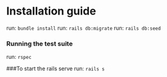 # Installation guide 

run: <code>bundle install</code>
run: <code>rails db:migrate</code>
run: <code>rails db:seed</code>

### Running the test suite
run: <code>rspec</code>

###To start the rails serve
run: <code>rails s</code>